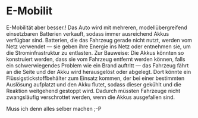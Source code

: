 # E-Mobilit
E-Mobilität aber besser.!
Das Auto wird mit mehreren, modellübergreifend einsetzbaren Batterien verkauft, sodass immer ausreichend Akkus verfügbar sind. Batterien, die das Fahrzeug gerade nicht nutzt, werden vom Netz verwendet — sie geben ihre Energie ins Netz oder entnehmen sie, um die Strominfrastruktur zu entlasten. Zur Bauweise: Die Akkus könnten so konstruiert werden, dass sie vom Fahrzeug entfernt werden können, falls ein schwerwiegendes Problem wie ein Brand auftritt — das Fahrzeug fährt an die Seite und der Akku wird herausgelöst oder abgelegt. Dort könnte ein Flüssigstickstoffbehälter zum Einsatz kommen, der bei einer bestimmten Auslösung aufplatzt und den Akku flutet, sodass dieser gekühlt und die Reaktion weitgehend gestoppt wird. Dadurch müssten Fahrzeuge nicht zwangsläufig verschrottet werden, wenn die Akkus ausgefallen sind.

Muss ich denn alles selber machen ;-P

